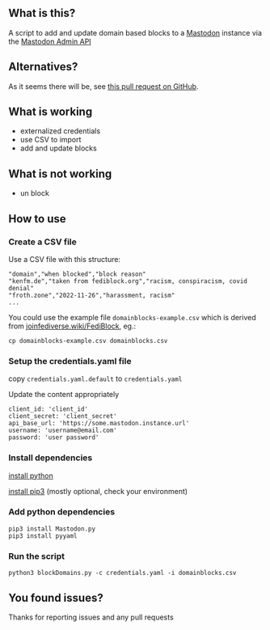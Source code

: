 ## What is this?

A script to add and update domain based blocks to a [Mastodon](https://joinmastodon.org/) instance via the [Mastodon Admin API](https://docs.joinmastodon.org/methods/admin/domain_blocks/)

## Alternatives?

As it seems there will be, see [this pull request on GitHub](https://github.com/mastodon/mastodon/pull/20597).

## What is working
* externalized credentials
* use CSV to import
* add and update blocks

## What is not working
* un block

## How to use

### Create a CSV file 
Use a CSV file with this structure:
```
"domain","when blocked","block reason"
"kenfm.de","taken from fediblock.org","racism, conspiracism, covid denial"
"froth.zone","2022-11-26","harassment, racism"
...
```

You could use the example file `domainblocks-example.csv` which is derived from [joinfediverse.wiki/FediBlock](https://joinfediverse.wiki/FediBlock), eg.:
```
cp domainblocks-example.csv domainblocks.csv
```

### Setup the credentials.yaml file

copy `credentials.yaml.default` to `credentials.yaml`

Update the content appropriately
```
client_id: 'client_id'
client_secret: 'client_secret'
api_base_url: 'https://some.mastodon.instance.url'
username: 'username@email.com'
password: 'user password'
```

### Install dependencies

[install python](https://www.python.org/downloads/)

[install pip3](https://pip.pypa.io/en/stable/installation/) (mostly optional, check your environment)

### Add python dependencies
```
pip3 install Mastodon.py
pip3 install pyyaml
```


### Run the script

```
python3 blockDomains.py -c credentials.yaml -i domainblocks.csv
```


## You found issues?

Thanks for reporting issues and any pull requests
